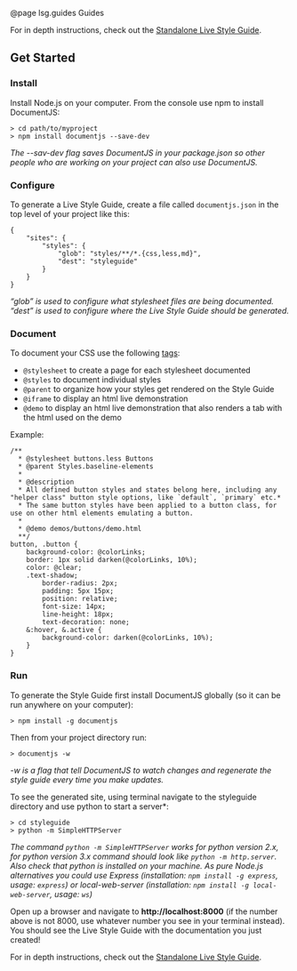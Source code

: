 <style>
  section.contents {
    display: none;
  }
</style>

@page lsg.guides Guides

For in depth instructions, check out the [Standalone Live Style Guide](/docs/lsg-quickstart.html).

## Get Started

### Install

Install Node.js on your computer. From the console use npm to install DocumentJS:

```
> cd path/to/myproject
> npm install documentjs --save-dev
```

*The --sav-dev flag saves DocumentJS in your package.json so other people who are working on your project can also use DocumentJS.*


### Configure

To generate a Live Style Guide, create a file called `documentjs.json` in the top level of your project like this:
```
{
    "sites": {
        "styles": {
            "glob": "styles/**/*.{css,less,md}",
            "dest": "styleguide"
        }
    }
}
```

*“glob” is used to configure what stylesheet files are being documented. “dest” is used to configure where the Live Style Guide should be generated.*


### Document

To document your CSS use the following [tags](http://documentjs.com/docs/documentjs.tags.html):

- `@stylesheet` to create a page for each stylesheet documented
- `@styles` to document individual styles
- `@parent` to organize how your styles get rendered on the Style Guide
- `@iframe` to display an html live demonstration 
- `@demo` to display an html live demonstration that also renders a tab with the html used on the demo

Example:
```
/**
  * @stylesheet buttons.less Buttons
  * @parent Styles.baseline-elements
  *
  * @description
  * All defined button styles and states belong here, including any "helper class" button style options, like `default`, `primary` etc.*
  * The same button styles have been applied to a button class, for use on other html elements emulating a button.
  *
  * @demo demos/buttons/demo.html
  **/
button, .button {
    background-color: @colorLinks;
    border: 1px solid darken(@colorLinks, 10%);
    color: @clear;
    .text-shadow;
        border-radius: 2px;
        padding: 5px 15px;
        position: relative;
        font-size: 14px;
        line-height: 18px;
        text-decoration: none;
    &:hover, &.active {
        background-color: darken(@colorLinks, 10%);
    }
}
```


### Run

To generate the Style Guide first install DocumentJS globally (so it can be run anywhere on your computer):

```
> npm install -g documentjs
```

Then from your project directory run:

```
> documentjs -w
```

*-w is a flag that tell DocumentJS to watch changes and regenerate the style guide every time you make updates.*

To see the generated site, using terminal navigate to the styleguide directory and use python to start a server*:

```
> cd styleguide
> python -m SimpleHTTPServer
```

*The command `python -m SimpleHTTPServer` works for python version 2.x, for python version 3.x command should look like `python -m http.server`. Also check that python is installed on your machine.
As pure Node.js alternatives you could use Express (installation: `npm install -g express`, usage: `express`) or local-web-server (installation: `npm install -g local-web-server`, usage: `ws`)*

Open up a browser and navigate to **http://localhost:8000** (if the number above is not 8000, use whatever number you see in your terminal instead). You should see the Live Style Guide with the documentation you just created!

For in depth instructions, check out the [Standalone Live Style Guide](/docs/lsg-quickstart.html).
